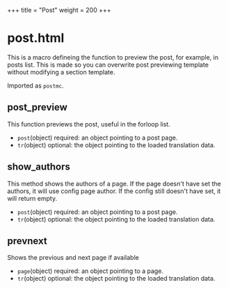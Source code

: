 +++
title = "Post"
weight = 200
+++
# post.html
This is a macro defineing the function to preview the post, for example, in posts list. This is made so you can overwrite post previewing template without modifying a section template.

Imported as `postmc`.

## post_preview
This function previews the post, useful in the forloop list.
- `post`(object) required: an object pointing to a post page.
- `tr`(object) optional: the object pointing to the loaded translation data.

## show_authors
This method shows the authors of a page. If the page doesn't have set the authors, it will use config page author. If the config still doesn't have set, it will return empty.
- `post`(object) required: an object pointing to a post page.
- `tr`(object) optional: the object pointing to the loaded translation data.

## prevnext
Shows the previous and next page if available
- `page`(object) required: an object pointing to a page.
- `tr`(object) optional: the object pointing to the loaded translation data.